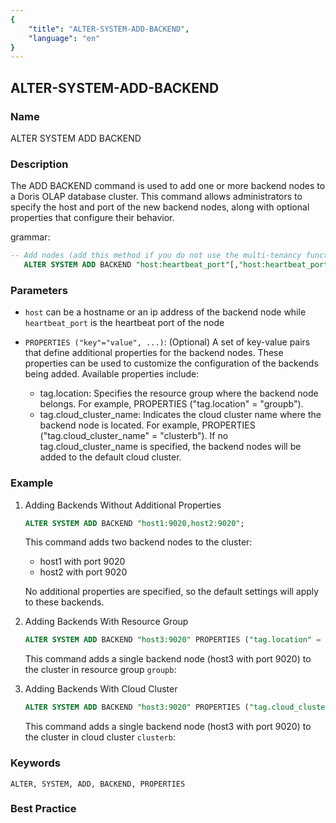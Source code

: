 ```yaml
---
{
    "title": "ALTER-SYSTEM-ADD-BACKEND",
    "language": "en"
}
---
```


<!--
Licensed to the Apache Software Foundation (ASF) under one
or more contributor license agreements.  See the NOTICE file
distributed with this work for additional information
regarding copyright ownership.  The ASF licenses this file
to you under the Apache License, Version 2.0 (the
"License"); you may not use this file except in compliance
with the License.  You may obtain a copy of the License at

  http://www.apache.org/licenses/LICENSE-2.0

Unless required by applicable law or agreed to in writing,
software distributed under the License is distributed on an
"AS IS" BASIS, WITHOUT WARRANTIES OR CONDITIONS OF ANY
KIND, either express or implied.  See the License for the
specific language governing permissions and limitations
under the License.
-->

## ALTER-SYSTEM-ADD-BACKEND

### Name

ALTER SYSTEM ADD BACKEND

### Description

The ADD BACKEND command is used to add one or more backend nodes to a Doris OLAP database cluster. This command allows administrators to specify the host and port of the new backend nodes, along with optional properties that configure their behavior.

grammar:

```sql
-- Add nodes (add this method if you do not use the multi-tenancy function)
   ALTER SYSTEM ADD BACKEND "host:heartbeat_port"[,"host:heartbeat_port"...] [PROPERTIES ("key"="value", ...)];
````

### Parameters

* `host` can be a hostname or an ip address of the backend node while `heartbeat_port` is the heartbeat port of the node
* `PROPERTIES ("key"="value", ...)`: (Optional) A set of key-value pairs that define additional properties for the backend nodes. These properties can be used to customize the configuration of the backends being added. Available properties include:

    * tag.location: Specifies the resource group where the backend node belongs. For example, PROPERTIES ("tag.location" = "groupb").
    * tag.cloud_cluster_name: Indicates the cloud cluster name where the backend node is located. For example, PROPERTIES ("tag.cloud_cluster_name" = "clusterb").
    If no tag.cloud_cluster_name is specified, the backend nodes will be added to the default cloud cluster.

### Example

 1. Adding Backends Without Additional Properties 

    ```sql
    ALTER SYSTEM ADD BACKEND "host1:9020,host2:9020";
    ````

    This command adds two backend nodes to the cluster:

    * host1 with port 9020
    * host2 with port 9020

    No additional properties are specified, so the default settings will apply to these backends.

2. Adding Backends With Resource Group

    ```sql
    ALTER SYSTEM ADD BACKEND "host3:9020" PROPERTIES ("tag.location" = "groupb");
    ````

    This command adds a single backend node (host3 with port 9020) to the cluster in resource group `groupb`:

3. Adding Backends With Cloud Cluster

    ```sql
    ALTER SYSTEM ADD BACKEND "host3:9020" PROPERTIES ("tag.cloud_cluster_name" = "clusterb");
    ````

    This command adds a single backend node (host3 with port 9020) to the cluster in cloud cluster `clusterb`:

### Keywords

    ALTER, SYSTEM, ADD, BACKEND, PROPERTIES

### Best Practice
